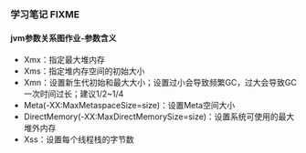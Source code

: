 ### 学习笔记 FIXME

#### jvm参数关系图作业-参数含义
- Xmx：指定最大堆内存
- Xms：指定堆内存空间的初始大小
- Xmn：设置新生代初始和最大大小；设置过小会导致频繁GC，过大会导致GC一次时间过长；建议1/2~1/4
- Meta(-XX:MaxMetaspaceSize=size)：设置Meta空间大小
- DirectMemory(-XX:MaxDirectMemorySize=size)：设置系统可使用的最大堆外内存
- Xss：设置每个线程栈的字节数

